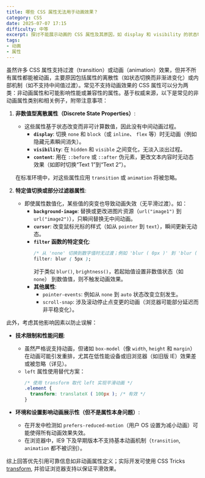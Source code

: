 ```yaml
---
title: 哪些 CSS 属性无法用于动画效果？
category: CSS
date: 2025-07-07 17:15
difficulty: 中等
excerpt: 探讨不能展示动画的 CSS 属性及其原因，如 display 和 visibility 的状态切换特性。
tags:
- 动画
- 属性
---
```

虽然许多 CSS 属性支持过渡（transition）或动画（animation）效果，但并不所有属性都能被动画，主要原因包括属性的离散性（如状态切换而非渐进变化）或内部机制（如不支持中间值过渡）。常见不支持动画效果的 CSS 属性可以分为两类：非动画属性和可能影响性能或兼容性的属性。基于权威来源，以下是常见的非动画属性类别和相关例子，附带注意事项：

1. **非数值型离散属性（Discrete State Properties）**:
   - 这些属性基于状态改变而非可计算数值，因此没有中间动画过程。
     - **`display`**: 切换 `none` 和 `block`（或 `inline`、 `flex` 等）时无动画（例如隐藏元素瞬间消失）。
     - **`visibility`**: 在 `hidden` 和 `visible` 之间变化，无淡入淡出过程。
     - **`content`**: 用在 `::before` 或 `::after` 伪元素，更改文本内容时无动态效果（如即时切换“Text 1”到“Text 2”）。

    在标准环境中，对这些属性应用 `transition` 或 `animation` 将被忽略。

2. **特定值切换或部分过滤器属性**:
   - 即使属性数值化，某些值的突变也导致动画失效（无平滑过渡）。如：
     - **`background-image`**: 替换或更改进图片资源（`url("image1")` 到 `url("image2")`），只瞬间替换无中间动画。
     - **`cursor`**: 改变鼠标光标的样式（如从 `pointer` 到 `text`），瞬间更新无动态。
     - **`filter` 函数的特定变化**:
       ```css
       /* 从 'none' 切换到数字值时无过渡；例如 'blur ( 0px )' 到 'blur ( 5px )' 需支持数值变化 */
       filter: blur ( 5px ); 
       ```
       对于类似 `blur()`, `brightness()`，若起始值设置非数值状态（如 `none`） 到数值值，则不触发动画效果。
     - **其他属性**:
       - `pointer-events`: 例如从 `none` 到 `auto` 状态改变立刻发生。
       - `scroll-snap`: 涉及滚动停止点变更的动画（浏览器可能部分延迟而非平稳变化）。

此外，考虑其他影响因素以防止误解：

- **技术限制和性能问题**:
  - 虽然严格说支持动画，但诸如 `box-model`（像 `width`, `height` 和 `margin`）在动画可能引发重排，尤其在低性能设备或旧浏览器（如旧版 IE）效果差或被忽略（详见）。
  - `left` 属性使用替代方案：
    ```css
    /* 使用 transform 取代 left 实现平滑动画 */
    .element {
      transform: translateX ( 100px ); /* 有效 */
    }
    ```

- **环境和设置影响动画展示性（但不是属性本身问题）**:
  - 在开发中检测如 `prefers-reduced-motion`（用户 OS 设置为减小动画）可能使得所有动画效果失效。
  - 在浏览器中，IE9 下及早期版本不支持基本动画机制（`transition`, `animation` 都不被识别）。

综上回答优先引用可靠信息如非动画属性定义；实际开发可使用 CSS Tricks [transform](#), 并验证浏览器支持以保证平滑效果。
